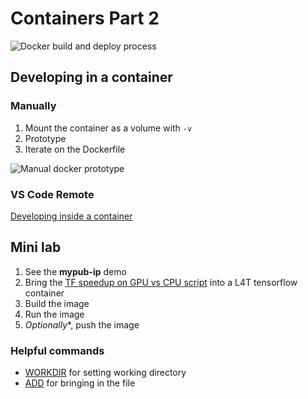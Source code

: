 # Containers Part 2

![Docker build and deploy process](https://www.markbuckler.com/img/docker_high_level.png)

## Developing in a container

### Manually

1. Mount the container as a volume with `-v`
2. Prototype
3. Iterate on the Dockerfile

![Manual docker prototype](../img/docker-manual-dev.png)

### VS Code Remote

[Developing inside a container](https://code.visualstudio.com/docs/devcontainers/containers)

## Mini lab

1. See the **mypub-ip** demo
2. Bring the [TF speedup on GPU vs CPU script](https://usafa-ece.github.io/ai-hardware/prediction/hello-colab.html#tensorflow-speedup-on-gpu-relative-to-cpu) into a L4T tensorflow container
3. Build the image
4. Run the image
5. *Optionally**, push the image

### Helpful commands

- [WORKDIR](https://docs.docker.com/engine/reference/builder/#workdir) for setting working directory
- [ADD](https://docs.docker.com/engine/reference/builder/#add) for bringing in the file
